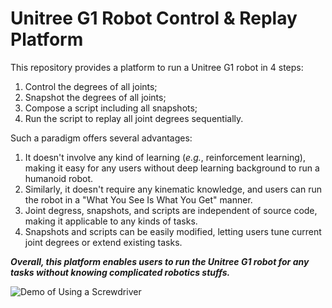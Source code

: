 # Unitree G1 Robot Control & Replay Platform

This repository provides a platform to run a Unitree G1 robot in 4 steps:
1. Control the degrees of all joints;
2. Snapshot the degrees of all joints;
3. Compose a script including all snapshots;
4. Run the script to replay all joint degrees sequentially.

Such a paradigm offers several advantages:
1. It doesn't involve any kind of learning (_e.g._, reinforcement learning), making it easy for any users without deep learning background to run a humanoid robot.
2. Similarly, it doesn't require any kinematic knowledge, and users can run the robot in a "What You See Is What You Get" manner.
3. Joint degress, snapshots, and scripts are independent of source code, making it applicable to any kinds of tasks.
4. Snapshots and scripts can be easily modified, letting users tune current joint degrees or extend existing tasks.

**_Overall, this platform enables users to run the Unitree G1 robot for any tasks without knowing complicated robotics stuffs._**

![Demo of Using a Screwdriver](figure/demo_0.gif "Demo of Using a Screwdriver")
